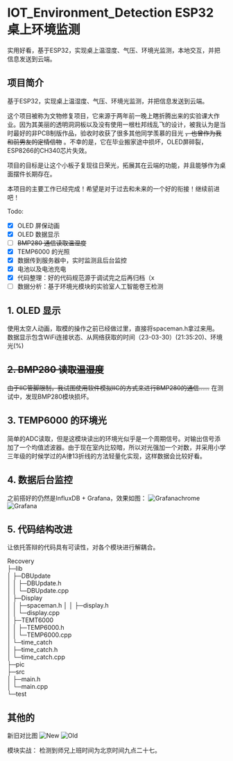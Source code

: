 # IOT_Environment_Detection ESP32桌上环境监测
实用好看，基于ESP32，实现桌上温湿度、气压、环境光监测，本地交互，并把信息发送到云端。

## 项目简介

基于ESP32，实现桌上温湿度、气压、环境光监测，并把信息发送到云端。

这个项目被称为文物修复项目，它来源于两年前一晚上瞎折腾出来的实验课大作业。因为其美丽的透明洞洞板以及没有使用一根杜邦线乱飞的设计，被我认为是当时最好的非PCB制版作品，验收时收获了很多其他同学羡慕的目光 ~~，也曾作为我和前男友的定情信物~~ 。不幸的是，它在毕业搬家途中损坏，OLED屏碎裂，ESP8266的CH340芯片失效。

项目的目标是让这个小板子复现往日荣光，拓展其在云端的功能，并且能够作为桌面摆件长期存在。

本项目的主要工作已经完成！希望是对于过去和未来的一个好的衔接！继续前进吧！

Todo:

- [x] OLED 屏保动画
- [x] OLED 数据显示
- [ ] ~~BMP280 通信读取温湿度~~
- [x] TEMP6000 的光照
- [x] 数据传到服务器中，实时监测且后台监控
- [x] 电池以及电池充电
- [x] 代码整理：好的代码规范源于调试完之后再归档（x
- [ ] 数据分析：基于环境光模块的实验室人工智能卷王检测

## 1. OLED 显示
使用太空人动画，取模的操作之前已经做过里，直接将spaceman.h拿过来用。
数据显示包含WiFi连接状态、从网络获取的时间（23-03-30）(21:35:20)、环境光(%)

## ~~2. BMP280 读取温湿度~~

~~由于IIC管脚限制，我试图使用软件模拟IIC的方式来进行BMP280的通信……~~
在测试中，发现BMP280模块损坏。

## 3. TEMP6000 的环境光
简单的ADC读取，但是这模块读出的环境光似乎是一个周期信号。对输出信号添加了一个均值滤波器。由于现在室内比较暗，所以对光强加一个对数，并采用小学三年级的时候学过的A律13折线的方法轻量化实现，这样数据会比较好看。

## 4. 数据后台监控
之前搭好的仍然是InfluxDB + Grafana，效果如图：
![Grafanachrome](pic/GrafanaChrome.png)
![Grafana](pic/GrafanaPhone.jpg)

## 5. 代码结构改进
让依托答辩的代码具有可读性，对各个模块进行解耦合。

Recovery <br>
├─lib<br>
│  ├─DBUpdate<br>
│  │  ├─DBUpdate.h<br>
│  │  └─DBUpdate.cpp<br>
│  ├─Display<br>
│  │  ├─spaceman.h
│  │  ├─display.h<br>
│  │  └─display.cpp<br>
│  ├─TEMT6000<br>
│  │  ├─TEMP6000.h<br>
│  │  └─TEMP6000.cpp<br>
│  └─time_catch<br>
│     ├─time_catch.h<br>
│     └─time_catch.cpp<br>
├─pic<br>
├─src<br>
│  ├─main.h<br>
│  └─main.cpp<br>
└─test<br>


## 其他的
新旧对比图
![New](pic/New%20one.jpg)
![Old](pic/Old%20one.jpg)

模块实战：
检测到师兄上班时间为北京时间九点二十七。